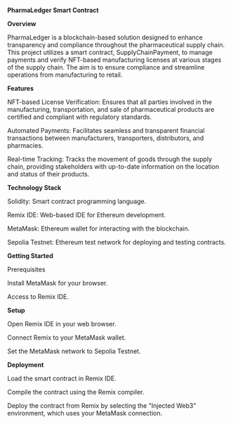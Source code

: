 **PharmaLedger Smart Contract**

**Overview**

PharmaLedger is a blockchain-based solution designed to enhance transparency and compliance throughout the pharmaceutical supply chain. This project utilizes a smart contract, SupplyChainPayment, to manage payments and verify NFT-based manufacturing licenses at various stages of the supply chain. The aim is to ensure compliance and streamline operations from manufacturing to retail.

**Features**

NFT-based License Verification: Ensures that all parties involved in the manufacturing, transportation, and sale of pharmaceutical products are certified and compliant with regulatory standards.

Automated Payments: Facilitates seamless and transparent financial transactions between manufacturers, transporters, distributors, and pharmacies.

Real-time Tracking: Tracks the movement of goods through the supply chain, providing stakeholders with up-to-date information on the location and status of their products.

**Technology Stack**

Solidity: Smart contract programming language.

Remix IDE: Web-based IDE for Ethereum development.

MetaMask: Ethereum wallet for interacting with the blockchain.

Sepolia Testnet: Ethereum test network for deploying and testing contracts.

**Getting Started**

Prerequisites

Install MetaMask for your browser.

Access to Remix IDE.

**Setup**

Open Remix IDE in your web browser.

Connect Remix to your MetaMask wallet.

Set the MetaMask network to Sepolia Testnet.

**Deployment**

Load the smart contract in Remix IDE.

Compile the contract using the Remix compiler.

Deploy the contract from Remix by selecting the "Injected Web3" environment, which uses your MetaMask connection.

